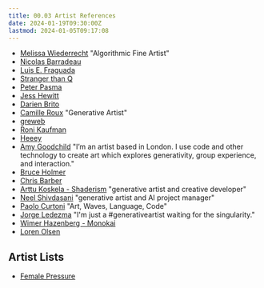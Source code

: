 ```yaml
---
title: 00.03 Artist References
date: 2024-01-19T09:30:00Z
lastmod: 2024-01-05T09:17:08
---
```


- [Melissa Wiederrecht](https://t.co/aE6ijEP16G) "Algorithmic Fine Artist"
- [Nicolas Barradeau](https://www.barradeau.com/)
- [Luis E. Fraguada](https://www.instagram.com/fraguada/?hl=en)
- [Stranger than Q](https://strangerintheq.art/)
- [Peter Pasma](https://piterpasma.nl/)
- [Jess Hewitt](https://jesshewitt.art/)
- [Darien Brito](https://darienbrito.com/)
- [Camille Roux](https://twitter.com/camillerouxart) "Generative Artist"
- [greweb](https://greweb.me/)
- [Roni Kaufman](https://twitter.com/KaufmanRoni)
- [Heeey](https://heeey.art/)
- [Amy Goodchild](https://www.amygoodchild.com/) "I’m an artist based in London. I use code and other technology to create art which explores generativity, group experience, and interaction."
- [Bruce Holmer](https://www.instagram.com/bruceholmer/?hl=en)
- [Chris Barber](https://twitter.com/code_rgb)
- [Arttu Koskela - Shaderism](https://shaderism.com/) "generative artist and creative developer"
- [Neel Shivdasani](https://neel.sh/) "generative artist and AI project manager"
- [Paolo Curtoni](https://www.paolocurtoni.com/portfolio/) "Art, Waves, Language, Code"
- [Jorge Ledezma](https://ledezma.art/) "I'm just a #generativeartist waiting for the singularity."
- [Wimer Hazenberg - Monokai](https://monokai.nl/)
- [Loren Olsen](https://lnolson.github.io/research/)

## Artist Lists

- [Female Pressure](https://femalepressure.tumblr.com/)
